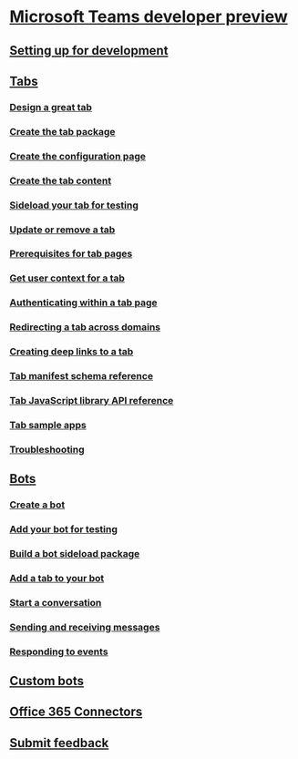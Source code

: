 ﻿# [Microsoft Teams developer preview](index.md)
## [Setting up for development](setup.md)
## [Tabs](tabs.md)
### [Design a great tab](design.md)
### [Create the tab package](createpackage.md)
### [Create the configuration page](createconfigpage.md)
### [Create the tab content](createcontentpage.md)
### [Sideload your tab for testing](sideload.md)
### [Update or remove a tab](updateremove.md)
### [Prerequisites for tab pages](prerequisites.md)
### [Get user context for a tab](getusercontext.md)
### [Authenticating within a tab page](auth.md)
### [Redirecting a tab across domains](crossdomain.md)
### [Creating deep links to a tab](deeplinks.md)
### [Tab manifest schema reference](schema.md)
### [Tab JavaScript library API reference](jslibrary.md)
### [Tab sample apps](samples.md)
### [Troubleshooting](troubleshooting.md)
## [Bots](bots.md)
### [Create a bot](botscreate.md)
### [Add your bot for testing](botsadd.md)
### [Build a bot sideload package](createpackage.md)
### [Add a tab to your bot](bottab.md)
### [Start a conversation](botsconversation.md)
### [Sending and receiving messages](botsmessages.md)
### [Responding to events](botevents.md)
## [Custom bots](custombot.md)
## [Office 365 Connectors](connectors.md)
## [Submit feedback](feedback.md)
